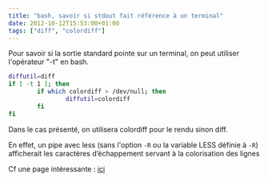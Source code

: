 ```yaml
---
title: "bash, savoir si stdout fait référence à un terminal"
date: 2012-10-12T15:53:00+01:00
tags: ["diff", "colordiff"]
---
```

Pour savoir si la sortie standard pointe sur un terminal, on peut utiliser l'opérateur "-t" en bash.


```bash
diffutil=diff
if [ -t 1 ]; then
        if which colordiff > /dev/null; then
                diffutil=colordiff
        fi
fi
```

Dans le cas présenté, on utilisera colordiff pour le rendu sinon diff.

En effet, un pipe avec less (sans l'option `-R` ou la variable LESS définie à `-R`) afficherait les caractères d’échappement servant à la colorisation des lignes

Cf une page intéressante : [ici](http://unix.stackexchange.com/questions/9957/how-to-check-if-bash-can-print-colors)
